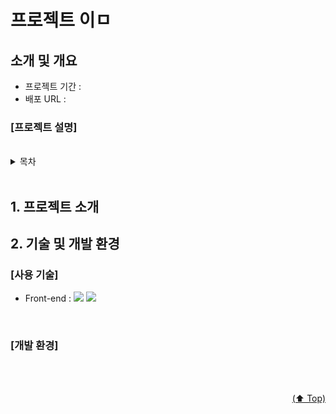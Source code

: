 # <span id="top">프로젝트 이ㅁ</span>

## 소개 및 개요

- 프로젝트 기간 : 
- 배포 URL :


### [프로젝트 설명]


<br/>

<details>
<summary>목차</summary>
<div markdown="1">

1. [프로젝트 소개](#teamintro)
2. [기술 및 개발 환경](#stack)
3. [개발 기간 및 작업 문화](#task)
4. [주요 기능](#mainfeat)
5. [프로젝트 구조](#structure)
6. [역할분담](#role)
7. [UI](#ui)
8. [페이지 기능](#pageinfo)
9. [핵심 기능](#issue)
10. [느낀점](#impression)
</div>
</details>
<br/>

## <span id="teamintro">1. 프로젝트 소개</span>

## <span id="stack">2. 기술 및 개발 환경</span>
### [사용 기술]
- Front-end : <img src="https://img.shields.io/badge/React-61DAFB?style=flat-square&logo=React&logoColor=black"> <img src="https://img.shields.io/badge/Styled Components-DB7093?style=flat-square&logo=Styled-Components&logoColor=white">

<br/>

### [개발 환경]

<br/>

<br/>
<p align="right"><a href="#top">(⬆️ Top)</a></p>
